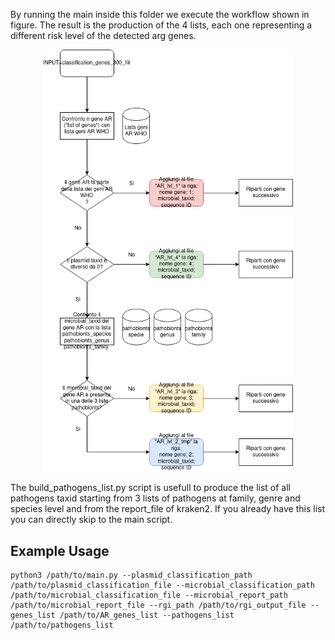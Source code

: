By running the main inside this folder we execute the workflow shown in figure. The result is the production of the 4 lists, each one representing a different risk level of the detected arg genes.

<p align="center">
  <img src="/imgs/args_workflow.png" width="400" title="Args workflow" alt="Args workflow">
</p>

The build_pathogens_list.py script is usefull to produce the list of all pathogens taxid starting from 3 lists of pathogens at family, genre and species level and from the report_file of kraken2. If you already have this list you can directly skip to the main script.

## Example Usage

```
python3 /path/to/main.py --plasmid_classification_path /path/to/plasmid_classification_file --microbial_classification_path /path/to/microbial_classification_file --microbial_report_path /path/to/microbial_report_file --rgi_path /path/to/rgi_output_file --genes_list /path/to/AR_genes_list --pathogens_list /path/to/pathogens_list
```
```
